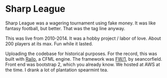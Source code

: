 # Sharp League

Sharp League was a wagering tournament using fake money. It was like fantasy football, but better. That was the tag line anyway. 

This was live from 2010-2014. It was a hobby project / labor of love. About 200 players at its max. Fun while it lasted. 

Uploading the codebase for historical purposes. For the record, this was built with [Railo](https://github.com/getrailo/railo), a CFML engine. The framework was [FW/1](https://github.com/framework-one/fw1), by seancorfield. Front end was bootstrap 2, which you already know. We hosted at AWS at the time. I drank a lot of plantation spearmint tea.
